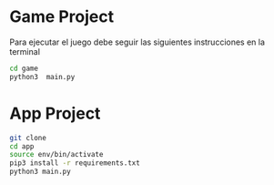 # Game Project

Para ejecutar el juego debe seguir las siguientes instrucciones en la terminal

```sh
cd game
python3  main.py
```


# App Project

```sh
git clone
cd app
source env/bin/activate
pip3 install -r requirements.txt
python3 main.py
```